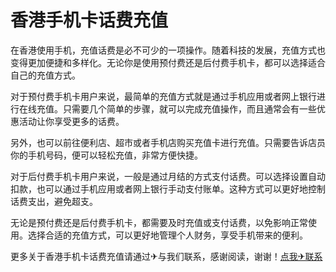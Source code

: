 # 香港手机卡话费充值

在香港使用手机，充值话费是必不可少的一项操作。随着科技的发展，充值方式也变得更加便捷和多样化。无论你是使用预付费还是后付费手机卡，都可以选择适合自己的充值方式。

对于预付费手机卡用户来说，最简单的充值方式就是通过手机应用或者网上银行进行在线充值。只需要几个简单的步骤，就可以完成充值操作，而且通常会有一些优惠活动让你享受更多的话费。

另外，也可以前往便利店、超市或者手机店购买充值卡进行充值。只需要告诉店员你的手机号码，便可以轻松充值，非常方便快捷。

对于后付费手机卡用户来说，一般是通过月结的方式支付话费。可以选择设置自动扣款，也可以通过手机应用或者网上银行手动支付账单。这种方式可以更好地控制话费支出，避免超支。

无论是预付费还是后付费手机卡，都需要及时充值或支付话费，以免影响正常使用。选择合适的充值方式，可以更好地管理个人财务，享受手机带来的便利。

更多关于香港手机卡话费充值请通过✈与我们联系，感谢阅读，谢谢！[点我✈联系](https://c.k02.cc)